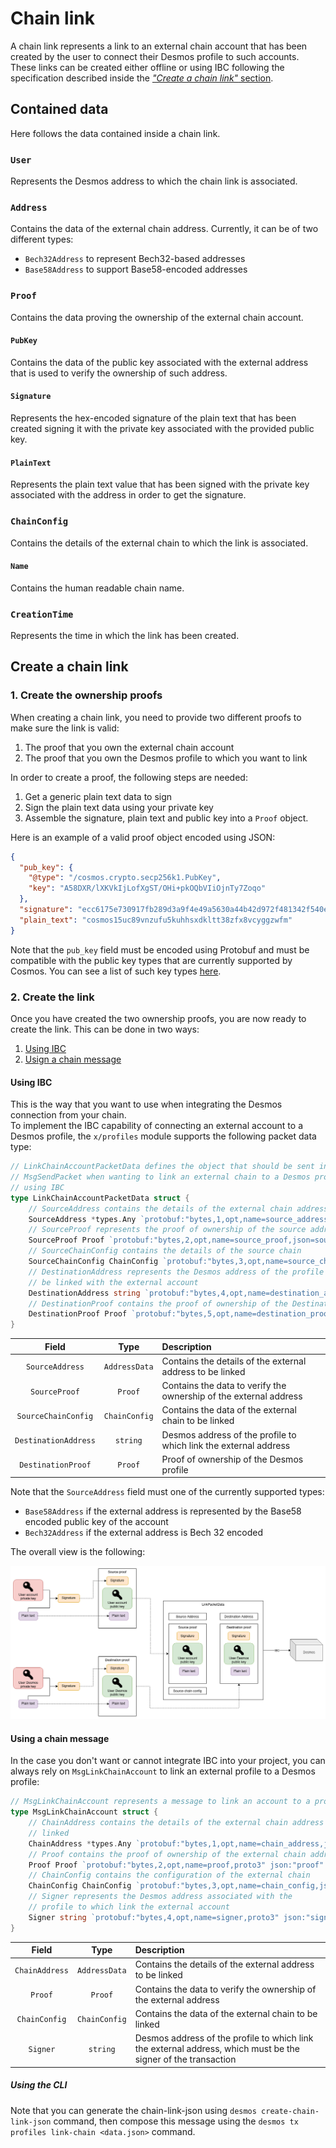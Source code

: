 # Chain link
A chain link represents a link to an external chain account that has been created by the user to connect their Desmos profile to such accounts. These links can be created either offline or using IBC following the specification described inside the [_"Create a chain link"_ section](#create-a-chain-link). 

## Contained data
Here follows the data contained inside a chain link. 

### `User`
Represents the Desmos address to which the chain link is associated.

### `Address`
Contains the data of the external chain address. Currently, it can be of two different types: 

- `Bech32Address` to represent Bech32-based addresses
- `Base58Address` to support Base58-encoded addresses

### `Proof`
Contains the data proving the ownership of the external chain account. 

#### `PubKey`
Contains the data of the public key associated with the external address that is used to verify the ownership of such address.

#### `Signature`
Represents the hex-encoded signature of the plain text that has been created signing it with the private key associated with the provided public key. 

#### `PlainText`
Represents the plain text value that has been signed with the private key associated with the address in order to get the signature. 

### `ChainConfig`
Contains the details of the external chain to which the link is associated. 

#### `Name`
Contains the human readable chain name. 

### `CreationTime`
Represents the time in which the link has been created.

## Create a chain link
### 1. Create the ownership proofs
When creating a chain link, you need to provide two different proofs to make sure the link is valid:

1. The proof that you own the external chain account 
2. The proof that you own the Desmos profile to which you want to link

In order to create a proof, the following steps are needed: 

1. Get a generic plain text data to sign
2. Sign the plain text data using your private key 
3. Assemble the signature, plain text and public key into a `Proof` object. 

Here is an example of a valid proof object encoded using JSON: 
```json
{
  "pub_key": {
    "@type": "/cosmos.crypto.secp256k1.PubKey",
    "key": "A58DXR/lXKVkIjLofXgST/OHi+pkOQbVIiOjnTy7Zoqo"
  },
  "signature": "ecc6175e730917fb289d3a9f4e49a5630a44b42d972f481342f540e09def2ec5169780d85c4e060d52cc3ffb3d677745a4d56cd385760735bc6db0f1816713be",
  "plain_text": "cosmos15uc89vnzufu5kuhhsxdkltt38zfx8vcyggzwfm"
}
```

Note that the `pub_key` field must be encoded using Protobuf and must be compatible with the public key types that are currently supported by Cosmos. You can see a list of such key types [here](https://github.com/cosmos/cosmos-sdk/tree/master/proto/cosmos/crypto).

### 2. Create the link
Once you have created the two ownership proofs, you are now ready to create the link. This can be done in two ways: 
1. [Using IBC](#using-ibc)
2. [Usign a chain message](#using-chain-message)

#### Using IBC
This is the way that you want to use when integrating the Desmos connection from your chain.  
To implement the IBC capability of connecting an external account to a Desmos profile, the `x/profiles` module supports the following packet data type: 

```go
// LinkChainAccountPacketData defines the object that should be sent inside a
// MsgSendPacket when wanting to link an external chain to a Desmos profile
// using IBC
type LinkChainAccountPacketData struct {
    // SourceAddress contains the details of the external chain address
    SourceAddress *types.Any `protobuf:"bytes,1,opt,name=source_address,json=sourceAddress,proto3" json:"source_address,omitempty" yaml:"source_address"`
    // SourceProof represents the proof of ownership of the source address
    SourceProof Proof `protobuf:"bytes,2,opt,name=source_proof,json=sourceProof,proto3" json:"source_proof" yaml:"source_proof"`
    // SourceChainConfig contains the details of the source chain
    SourceChainConfig ChainConfig `protobuf:"bytes,3,opt,name=source_chain_config,json=sourceChainConfig,proto3" json:"source_chain_config" yaml:"source_chain_config"`
    // DestinationAddress represents the Desmos address of the profile that should
    // be linked with the external account
    DestinationAddress string `protobuf:"bytes,4,opt,name=destination_address,json=destinationAddress,proto3" json:"destination_address,omitempty" yaml:"destination_address"`
    // DestinationProof contains the proof of ownership of the DestinationAddress
    DestinationProof Proof `protobuf:"bytes,5,opt,name=destination_proof,json=destinationProof,proto3" json:"destination_proof" yaml:"destination_proof"`
}
```

| Field | Type | Description |
| :----: | :-----: | :------ |
| `SourceAddress` | `AddressData` | Contains the details of the external address to be linked |
| `SourceProof` | `Proof` | Contains the data to verify the ownership of the external address |
| `SourceChainConfig` | `ChainConfig` | Contains the data of the external chain to be linked |
| `DestinationAddress` | `string` | Desmos address of the profile to which link the external address |
| `DestinationProof` | `Proof` | Proof of ownership of the Desmos profile | 

Note that the `SourceAddress` field must one of the currently supported types: 
- `Base58Address` if the external address is represented by the Base58 encoded public key of the account
- `Bech32Address` if the external address is Bech 32 encoded

The overall view is the following:

![chain-link-ibc](../../../../static/assets/desmos-chain-link-ibc.png)

#### Using a chain message
In the case you don't want or cannot integrate IBC into your project, you can always rely on `MsgLinkChainAccount` to link an external profile to a Desmos profile: 

```go
// MsgLinkChainAccount represents a message to link an account to a profile.
type MsgLinkChainAccount struct {
	// ChainAddress contains the details of the external chain address to be
	// linked
	ChainAddress *types.Any `protobuf:"bytes,1,opt,name=chain_address,json=chainAddress,proto3" json:"chain_address,omitempty" yaml:"source_address"`
	// Proof contains the proof of ownership of the external chain address
	Proof Proof `protobuf:"bytes,2,opt,name=proof,proto3" json:"proof" yaml:"source_proof"`
	// ChainConfig contains the configuration of the external chain
	ChainConfig ChainConfig `protobuf:"bytes,3,opt,name=chain_config,json=chainConfig,proto3" json:"chain_config" yaml:"source_chain_config"`
	// Signer represents the Desmos address associated with the
	// profile to which link the external account
	Signer string `protobuf:"bytes,4,opt,name=signer,proto3" json:"signer,omitempty" yaml:"signer"`
}
```

| Field | Type | Description |
| :----: | :-----: | :------ |
| `ChainAddress` | `AddressData` | Contains the details of the external address to be linked |
| `Proof` | `Proof` | Contains the data to verify the ownership of the external address |
| `ChainConfig` | `ChainConfig` | Contains the data of the external chain to be linked |
| `Signer` | `string` | Desmos address of the profile to which link the external address, which must be the signer of the transaction |

##### Using the CLI
Note that you can generate the chain-link-json using `desmos create-chain-link-json` command,
then compose this message using the `desmos tx profiles link-chain <data.json>` command. 